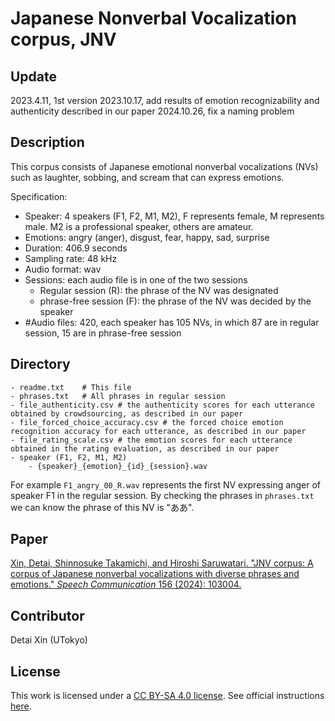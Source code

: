 # Japanese Nonverbal Vocalization corpus, JNV

## Update
2023.4.11, 1st version
2023.10.17, add results of emotion recognizability and authenticity described in our paper
2024.10.26, fix a naming problem

## Description
This corpus consists of Japanese emotional nonverbal vocalizations (NVs) such as laughter, sobbing, and scream that can express emotions.

Specification:
- Speaker: 4 speakers (F1, F2, M1, M2), F represents female, M represents male. M2 is a professional speaker, others are amateur.
- Emotions: angry (anger), disgust, fear, happy, sad, surprise
- Duration: 406.9 seconds
- Sampling rate: 48 kHz
- Audio format: wav
- Sessions: each audio file is in one of the two sessions
    - Regular session (R): the phrase of the NV was designated
    - phrase-free session (F): the phrase of the NV was decided by the speaker
- #Audio files: 420, each speaker has 105 NVs, in which 87 are in regular session, 15 are in phrase-free session

## Directory
```
- readme.txt    # This file
- phrases.txt   # All phrases in regular session
- file_authenticity.csv # the authenticity scores for each utterance obtained by crowdsourcing, as described in our paper
- file_forced_choice_accuracy.csv # the forced choice emotion recognition accuracy for each utterance, as described in our paper
- file_rating_scale.csv # the emotion scores for each utterance obtained in the rating evaluation, as described in our paper
- speaker (F1, F2, M1, M2)
    - {speaker}_{emotion}_{id}_{session}.wav
```
For example `F1_angry_00_R.wav` represents the first NV expressing anger of speaker F1 in the regular session.
By checking the phrases in `phrases.txt` we can know the phrase of this NV is "ああ".

## Paper
[Xin, Detai, Shinnosuke Takamichi, and Hiroshi Saruwatari. "JNV corpus: A corpus of Japanese nonverbal vocalizations with diverse phrases and emotions." *Speech Communication* 156 (2024): 103004.](https://www.sciencedirect.com/science/article/pii/S0167639323001383)

## Contributor
Detai Xin (UTokyo)

## License
This work is licensed under a [CC BY-SA 4.0 license](https://creativecommons.org/licenses/by-sa/4.0/).
See official instructions [here](https://creativecommons.org/about/cclicenses/).
